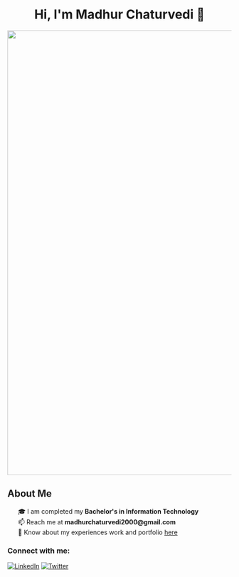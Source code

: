 

<h1 align="center">Hi, I'm Madhur Chaturvedi 👋
<!-- <img src="https://github.com/TheDudeThatCode/TheDudeThatCode/blob/master/Assets/Hi.gif" width="30px" height = "30px"> -->
</h1>
<!-- <p align="left"> <img src="https://komarev.com/ghpvc/?username=ssahibsingh&label=Profile%20views&color=1c87ca&style=flat" alt="ssahibsingh" /> </p> -->
<img src="https://github.com/Anmol-Baranwal/Cool-GIFs-For-GitHub/assets/74038190/80728820-e06b-4f96-9c9e-9df46f0cc0a5" width="1000">
<h2>About Me</h2>

<ul type="none">
    <li>🎓 I am completed my <strong>Bachelor's in Information Technology</strong></li>
    <li>📫 Reach me  at <strong>madhurchaturvedi2000@gmail.com</strong></li>
    <li>📄 Know about my experiences work and portfolio <a  target="_blank" href="https://madhur-chaturvedi.vercel.app/">here</a></li>
</ul>

<h3 align="left">Connect with me:</h3>

[![LinkedIn](https://img.shields.io/badge/LinkedIn-%230077B5.svg?logo=linkedin&logoColor=white)](https://www.linkedin.com/in/madhur-chaturvedi-183a16196/) [![Twitter](https://img.shields.io/badge/Twitter-%231DA1F2.svg?logo=Twitter&logoColor=white)](https://twitter.com/madhurc13626453)


